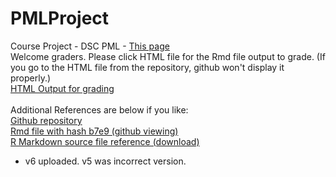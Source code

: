 # PMLProject
Course Project - DSC PML - <a href="https://dday76.github.io/PMLProject/">This page</a>
<br />
Welcome graders. Please click HTML file for the Rmd file output to grade.
(If you go to the HTML file from the repository, github won't display it properly.)
<br />
<a href="pml_project_torpy_6.html">HTML Output for grading</a>
<br />
<br />
Additional References are below if you like:
<br />
<a href="https://github.com/dday76/PMLProject">Github repository</a>
<br />
<a href="https://github.com/dday76/PMLProject/blob/master/pml_project_torpy_6.Rmd">Rmd file with hash b7e9 (github viewing)</a>
<br />
<a href="pml_project_torpy_6.Rmd">R Markdown source file reference (download)</a>

* v6 uploaded. v5 was incorrect version.
